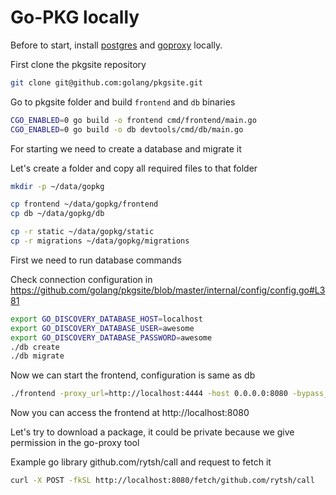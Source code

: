 # Go-PKG locally

Before to start, install [postgres](./postgres.md) and [goproxy](./goproxy.md) locally.

First clone the pkgsite repository

```sh
git clone git@github.com:golang/pkgsite.git
```

Go to pkgsite folder and build `frontend` and `db` binaries

```sh
CGO_ENABLED=0 go build -o frontend cmd/frontend/main.go
CGO_ENABLED=0 go build -o db devtools/cmd/db/main.go
```

For starting we need to create a database and migrate it

Let's create a folder and copy all required files to that folder

```sh
mkdir -p ~/data/gopkg

cp frontend ~/data/gopkg/frontend
cp db ~/data/gopkg/db

cp -r static ~/data/gopkg/static
cp -r migrations ~/data/gopkg/migrations
```

First we need to run database commands

Check connection configuration in https://github.com/golang/pkgsite/blob/master/internal/config/config.go#L381

```sh
export GO_DISCOVERY_DATABASE_HOST=localhost
export GO_DISCOVERY_DATABASE_USER=awesome
export GO_DISCOVERY_DATABASE_PASSWORD=awesome
./db create
./db migrate
```

Now we can start the frontend, configuration is same as db

```sh
./frontend -proxy_url=http://localhost:4444 -host 0.0.0.0:8080 -bypass_license_check
```

Now you can access the frontend at http://localhost:8080

Let's try to download a package, it could be private because we give permission in the go-proxy tool

Example go library github.com/rytsh/call and request to fetch it

```sh
curl -X POST -fkSL http://localhost:8080/fetch/github.com/rytsh/call
```
